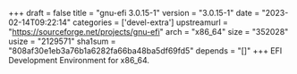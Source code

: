 +++
draft = false
title = "gnu-efi 3.0.15-1"
version = "3.0.15-1"
date = "2023-02-14T09:22:14"
categories = ['devel-extra']
upstreamurl = "https://sourceforge.net/projects/gnu-efi"
arch = "x86_64"
size = "352028"
usize = "2129571"
sha1sum = "808af30e1eb3a76b1a6282fa66ba48ba5df69fd5"
depends = "[]"
+++
EFI Development Environment for x86_64.